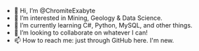 - 👋 Hi, I’m @ChromiteExabyte
- 👀 I’m interested in Mining, Geology & Data Science.
- 🌱 I’m currently learning C#, Python, MySQL, and other things. 
- 💞️ I’m looking to collaborate on whatever I can! 
- 📫 How to reach me: just through GitHub here. I'm new. 

<!---
ChromiteExabyte/ChromiteExabyte is a ✨ special ✨ repository because its `README.md` (this file) appears on your GitHub profile.
You can click the Preview link to take a look at your changes.
--->
